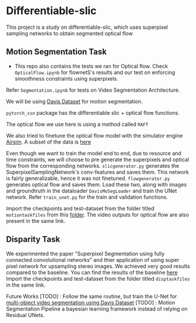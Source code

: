 # Differentiable-slic
This project is a study on differentiable-slic, which uses superpixel sampling networks to obtain segmented optical flow

## Motion Segmentation Task 

- This repo also contains the tests we ran for Optical flow. Check `OpticalFlow.ipynb` for flownetS's results and our test on enforcing smoothness constraints using superpixels.

Refer `Segmentation.ipynb` for tests on Video Segmentation Architecture. 

We will be using [Davis Dataset](https://graphics.ethz.ch/Downloads/Data/Davis/DAVIS-data.zip) for motion segmentation.

`pytorch_ssn` package has the differentiable slic + optical flow functions. 

The optical flow we use here is using a method called `RAFT`

We also tried to finetune the optical flow model with the simulator engine [Airsim](https://github.com/microsoft/AirSim). A subset of the data is [here](https://drive.google.com/drive/folders/16V2-7NOEKJjsb3ChHGXy3AGudNjWGqA-?usp=sharing)

Even though we want to train the model end to end, due to resource and time constraints, we will choose to pre generate the superpixels and optical flow from the corresponding networks. `slicgenerator.py` generates the SuperpixelSamplingNetwork's conv-features and saves them. This network is fairly generalizable, hence it was not finetuned.  `flowgenerator.py` generates optical flow and saves them. Load these two, along with images and groundtruth in the dataloader `DavisMoSegLoader` and train the UNet network. Refer `train_unet.py` for the train and validation functions.

Import the checkpoints and test-dataset from the folder titled `motiontaskfiles` from this [folder](https://drive.google.com/drive/folders/1MgfStqB3Nx0tfnJRXc6n0vvoWoEt6N8H?usp=sharing). The video outputs for optical flow are also present in the same link.


## Disparity Task

We experimented the paper "Superpixel Segmentation using fully connected convolutional networks" and thier application of using super pixel network for upsampling stereo images. We achieved very good results compared to the baseline. You can find the results of the baseline [here](https://drive.google.com/drive/folders/1MgfStqB3Nx0tfnJRXc6n0vvoWoEt6N8H?usp=sharing) Import the checkpoints and test-dataset from the folder titled `disptaskfiles` in the same link.


Future Works
[TODO]  : Follow the same routine, but train the U-Net for [multi-object video segmentation using Davis Dataset](https://davischallenge.org/davis2017/code.html#unsupervised)
[TODO]  : Motion Segmentation Pipeline a bayesian learning framework instead of relying on Residual UNets.
